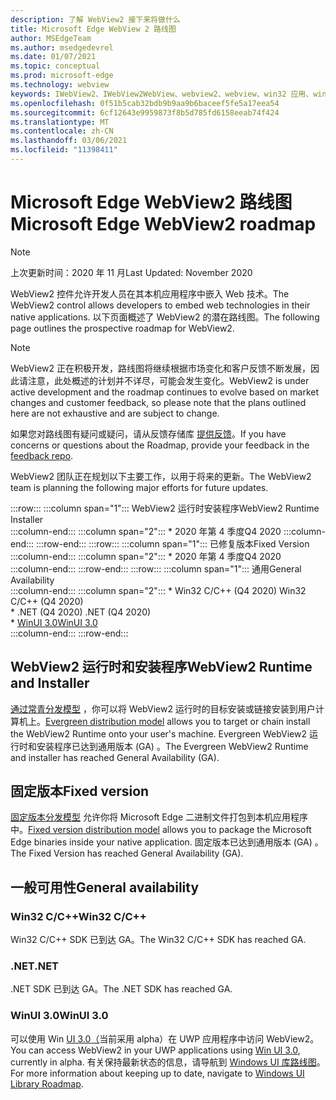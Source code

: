 ```yaml
---
description: 了解 WebView2 接下来将做什么
title: Microsoft Edge WebView 2 路线图
author: MSEdgeTeam
ms.author: msedgedevrel
ms.date: 01/07/2021
ms.topic: conceptual
ms.prod: microsoft-edge
ms.technology: webview
keywords: IWebView2、IWebView2WebView、webview2、webview、win32 应用、win32、edge、ICoreWebView2、ICoreWebView2Host、浏览器控件、边缘 html
ms.openlocfilehash: 0f51b5cab32bdb9b9aa9b6baceef5fe5a17eea54
ms.sourcegitcommit: 6cf12643e9959873f8b5d785fd6158eeab74f424
ms.translationtype: MT
ms.contentlocale: zh-CN
ms.lasthandoff: 03/06/2021
ms.locfileid: "11398411"
---
```

# <a name="microsoft-edge-webview2-roadmap"></a><span data-ttu-id="5a10b-104">Microsoft Edge WebView2 路线图</span><span class="sxs-lookup"><span data-stu-id="5a10b-104">Microsoft Edge WebView2 roadmap</span></span>  

> [!NOTE]
> <span data-ttu-id="5a10b-105">上次更新时间：2020 年 11 月</span><span class="sxs-lookup"><span data-stu-id="5a10b-105">Last Updated:  November 2020</span></span>  

<span data-ttu-id="5a10b-106">WebView2 控件允许开发人员在其本机应用程序中嵌入 Web 技术。</span><span class="sxs-lookup"><span data-stu-id="5a10b-106">The WebView2 control allows developers to embed web technologies in their native applications.</span></span>  <span data-ttu-id="5a10b-107">以下页面概述了 WebView2 的潜在路线图。</span><span class="sxs-lookup"><span data-stu-id="5a10b-107">The following page outlines the prospective roadmap for WebView2.</span></span>  

> [!NOTE]
> <span data-ttu-id="5a10b-108">WebView2 正在积极开发，路线图将继续根据市场变化和客户反馈不断发展，因此请注意，此处概述的计划并不详尽，可能会发生变化。</span><span class="sxs-lookup"><span data-stu-id="5a10b-108">WebView2 is under active development and the roadmap continues to evolve based on market changes and customer feedback, so please note that the plans outlined here are not exhaustive and are subject to change.</span></span>  

<span data-ttu-id="5a10b-109">如果您对路线图有疑问或疑问，请从反馈存储库 [提供反馈][GithubMicrosoftedgeWebviewfeedbackMain]。</span><span class="sxs-lookup"><span data-stu-id="5a10b-109">If you have concerns or questions about the Roadmap, provide your feedback in the [feedback repo][GithubMicrosoftedgeWebviewfeedbackMain].</span></span>  

<span data-ttu-id="5a10b-110">WebView2 团队正在规划以下主要工作，以用于将来的更新。</span><span class="sxs-lookup"><span data-stu-id="5a10b-110">The WebView2 team is planning the following major efforts for future updates.</span></span>  

:::row:::
   :::column span="1":::
      <span data-ttu-id="5a10b-111">WebView2 运行时安装程序</span><span class="sxs-lookup"><span data-stu-id="5a10b-111">WebView2 Runtime Installer</span></span>  
   :::column-end:::
   :::column span="2":::
      *   <span data-ttu-id="5a10b-112">2020 年第 4 季度</span><span class="sxs-lookup"><span data-stu-id="5a10b-112">Q4 2020</span></span>
   :::column-end:::
:::row-end:::
:::row:::
   :::column span="1":::
      <span data-ttu-id="5a10b-113">已修复版本</span><span class="sxs-lookup"><span data-stu-id="5a10b-113">Fixed Version</span></span>  
   :::column-end:::
   :::column span="2":::
      *   <span data-ttu-id="5a10b-114">2020 年第 4 季度</span><span class="sxs-lookup"><span data-stu-id="5a10b-114">Q4 2020</span></span>  
   :::column-end:::
:::row-end:::
:::row:::
   :::column span="1":::
      <span data-ttu-id="5a10b-115">通用</span><span class="sxs-lookup"><span data-stu-id="5a10b-115">General Availability</span></span>  
   :::column-end:::
   :::column span="2":::
      *   <span data-ttu-id="5a10b-116">Win32 C/C++ \(Q4 2020\) </span><span class="sxs-lookup"><span data-stu-id="5a10b-116">Win32 C/C++ \(Q4 2020\)</span></span>  
      *   <span data-ttu-id="5a10b-117">.NET \(Q4 2020\) </span><span class="sxs-lookup"><span data-stu-id="5a10b-117">.NET \(Q4 2020\)</span></span>  
      *   [<span data-ttu-id="5a10b-118">WinUI 3.0</span><span class="sxs-lookup"><span data-stu-id="5a10b-118">WinUI 3.0</span></span>][GithubMicrosoftUiXamlRoadmap]  
   :::column-end:::
:::row-end:::  

## <a name="webview2-runtime-and-installer"></a><span data-ttu-id="5a10b-119">WebView2 运行时和安装程序</span><span class="sxs-lookup"><span data-stu-id="5a10b-119">WebView2 Runtime and Installer</span></span>  

<span data-ttu-id="5a10b-120">[通过常青分发模型][ConceptDistributionEvergreenModel] ，你可以将 WebView2 运行时的目标安装或链接安装到用户计算机上。</span><span class="sxs-lookup"><span data-stu-id="5a10b-120">[Evergreen distribution model][ConceptDistributionEvergreenModel] allows you to target or chain install the WebView2 Runtime onto your user's machine.</span></span>  <span data-ttu-id="5a10b-121">Evergreen WebView2 运行时和安装程序已达到通用版本 \(GA\) 。</span><span class="sxs-lookup"><span data-stu-id="5a10b-121">The Evergreen WebView2 Runtime and installer has reached General Availability \(GA\).</span></span>  

## <a name="fixed-version"></a><span data-ttu-id="5a10b-122">固定版本</span><span class="sxs-lookup"><span data-stu-id="5a10b-122">Fixed version</span></span>  

<span data-ttu-id="5a10b-123">[固定版本分发模型][ConceptsDistributionFixedVersionModel] 允许你将 Microsoft Edge 二进制文件打包到本机应用程序中。</span><span class="sxs-lookup"><span data-stu-id="5a10b-123">[Fixed version distribution model][ConceptsDistributionFixedVersionModel] allows you to package the Microsoft Edge binaries inside your native application.</span></span>  <span data-ttu-id="5a10b-124">固定版本已达到通用版本 \(GA\) 。</span><span class="sxs-lookup"><span data-stu-id="5a10b-124">The Fixed Version has reached General Availability \(GA\).</span></span>  

## <a name="general-availability"></a><span data-ttu-id="5a10b-125">一般可用性</span><span class="sxs-lookup"><span data-stu-id="5a10b-125">General availability</span></span>  

### <a name="win32-cc"></a><span data-ttu-id="5a10b-126">Win32 C/C++</span><span class="sxs-lookup"><span data-stu-id="5a10b-126">Win32 C/C++</span></span>  

<span data-ttu-id="5a10b-127">Win32 C/C++ SDK 已到达 GA。</span><span class="sxs-lookup"><span data-stu-id="5a10b-127">The Win32 C/C++ SDK has reached GA.</span></span>  

### <a name="net"></a><span data-ttu-id="5a10b-128">.NET</span><span class="sxs-lookup"><span data-stu-id="5a10b-128">.NET</span></span>  

<span data-ttu-id="5a10b-129">.NET SDK 已到达 GA。</span><span class="sxs-lookup"><span data-stu-id="5a10b-129">The .NET SDK has reached GA.</span></span> 

### <a name="winui-30"></a><span data-ttu-id="5a10b-130">WinUI 3.0</span><span class="sxs-lookup"><span data-stu-id="5a10b-130">WinUI 3.0</span></span>  

<span data-ttu-id="5a10b-131">可以使用 Win [UI 3.0（][UwpToolkitsWinui3Index]当前采用 alpha）在 UWP 应用程序中访问 WebView2。</span><span class="sxs-lookup"><span data-stu-id="5a10b-131">You can access WebView2 in your UWP applications using [Win UI 3.0][UwpToolkitsWinui3Index], currently in alpha.</span></span>  <span data-ttu-id="5a10b-132">有关保持最新状态的信息，请导航到 [Windows UI 库路线图][GithubMicrosoftUiXamlRoadmap]。</span><span class="sxs-lookup"><span data-stu-id="5a10b-132">For more information about keeping up to date, navigate to [Windows UI Library Roadmap][GithubMicrosoftUiXamlRoadmap].</span></span>  

<!-- links -->  

[ConceptDistributionEvergreenModel]: ./concepts/distribution.md#evergreen-distribution-mode "常青分布模型 - 使用 WebView2 |Microsoft Docs"  
[ConceptsDistributionFixedVersionModel]: ./concepts/distribution.md#fixed-version-distribution-mode "固定版本分发模型 - 使用 WebView2 |Microsoft Docs"  

[UwpToolkitsWinui3Index]: /uwp/toolkits/winui3/index "Windows UI Library 3.0 Preview 1 (2020 年 5 月) |Microsoft Docs"  

[GithubMicrosoftedgeWebviewfeedbackMain]: https://github.com/MicrosoftEdge/WebViewFeedback "WebView 反馈 - MicrosoftEdge/WebViewFeedback |GitHub"  

[GithubMicrosoftUiXamlRoadmap]: https://github.com/microsoft/microsoft-ui-xaml/blob/master/docs/roadmap.md "Windows UI 库路线图 - microsoft/microsoft-ui-xaml |GitHub"  
